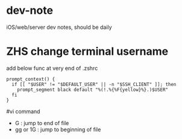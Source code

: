 # dev-note
iOS/web/server dev notes, should be daily

# ZHS change terminal username 
add below func at very end of .zshrc

```
prompt_context() {
  if [[ "$USER" != "$DEFAULT_USER" || -n "$SSH_CLIENT" ]]; then
    prompt_segment black default "%(!.%{%F{yellow}%}.)$USER"
  fi
}
```

#vi command 
- G : jump to end of file
- gg or 1G : jump to beginning of file

